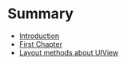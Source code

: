 # Summary

* [Introduction](README.md)
* [First Chapter](chapter1.md)
* [Layout methods about UIView](layout-method-about-uiview.md)


